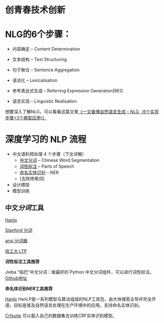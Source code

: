 # 创青春技术创新


# NLG的6个步骤：

*  内容确定 – Content Determination

*  文本结构 – Text Structuring

* 句子聚合 – Sentence Aggregation

* 语法化 – Lexicalisation

* 参考表达式生成 – Referring Expression Generation|REG

* 语言实现 – Linguistic Realisation

想要深入了解NLG，可以看看这篇文章[《一文看懂自然语言生成 – NLG（6个实现步骤+3个典型应用)》](https://easyai.tech/ai-definition/nlg/)

# 深度学习的 NLP 流程
* 中文语料预处理 4 个步骤（下文详解）
  * [中文分词](https://easyai.tech/ai-definition/tokenization/) – Chinese Word Segmentation
  * [词性标注](https://easyai.tech/ai-definition/part-of-speech/) – Parts of Speech
  * [命名实体识别](https://easyai.tech/ai-definition/ner/) – NER
  * [去除停用词]
* 设计模型
* 模型训练


## 中文*分词*工具

[Hanlp](https://github.com/hankcs/HanLP)

[Stanford 分词](https://github.com/stanfordnlp/CoreNLP)

[ansj 分词器](https://github.com/NLPchina/ansj_seg)

[哈工大 LTP](https://github.com/HIT-SCIR/ltp)

**词性标注工具推荐**


Jieba
“结巴”中文分词：做最好的 Python 中文分词组件，可以进行词性标注。
[Github地址](https://github.com/fxsjy/jieba)

**命名体识别*NER*工具推荐**

 [Hanlp](https://github.com/hankcs/pyhanlp)	HanLP是一系列模型与算法组成的NLP工具包，由大快搜索主导并完全开源，目标是普及自然语言处理在生产环境中的应用。支持命名实体识别。
 
 [Crfsuite](https://github.com/yuquanle/StudyForNLP/blob/master/NLPbasic/NER.ipynb)	可以载入自己的数据集去训练CRF实体识别模型。	
